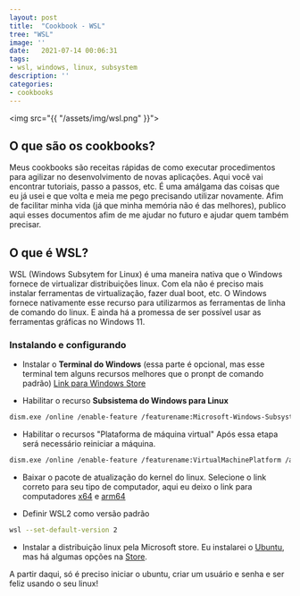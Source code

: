 ```yaml
---
layout: post
title:  "Cookbook - WSL"
tree: "WSL"
image: ''
date:   2021-07-14 00:06:31
tags:
- wsl, windows, linux, subsystem
description: ''
categories:
- cookbooks
---
```


<img src="{{ "/assets/img/wsl.png" }}">

## O que são os cookbooks?

Meus cookbooks são receitas rápidas de como executar procedimentos para agilizar no desenvolvimento de novas aplicações. Aqui você vai encontrar tutoriais, passo a passos, etc. É uma amálgama das coisas que eu já usei e que volta e meia me pego precisando utilizar novamente. Afim de facilitar minha vida (já que minha memória não é das melhores), publico aqui esses documentos afim de me ajudar no futuro e ajudar quem também precisar.

## O que é WSL?

WSL (Windows Subsytem for Linux) é uma maneira nativa que o Windows fornece de virtualizar distribuições linux. Com ela não é preciso mais instalar ferramentas de virtualização, fazer dual boot, etc. O Windows fornece nativamente esse recurso para utilizarmos as ferramentas de linha de comando do linux. E ainda há a promessa de ser possível usar as ferramentas gráficas no Windows 11.

### Instalando e configurando

- Instalar o **Terminal do Windows** (essa parte é opcional, mas esse terminal tem alguns recursos melhores que o pronpt de comando padrão)
<a href="https://www.microsoft.com/pt-br/p/windows-terminal/9n0dx20hk701?rtc=1#activetab=pivot:overviewtab">Link para Windows Store</a>

- Habilitar o recurso **Subsistema do Windows para Linux**

``` bash
dism.exe /online /enable-feature /featurename:Microsoft-Windows-Subsystem-Linux /all /norestart
```

- Habilitar o recursos "Plataforma de máquina virtual" Após essa etapa será necessário reiniciar a máquina.

``` bash
dism.exe /online /enable-feature /featurename:VirtualMachinePlatform /all /norestart
```

- Baixar o pacote de atualização do kernel do linux. Selecione o link correto para seu tipo de computador, aqui eu deixo o link para computadores <a href="https://wslstorestorage.blob.core.windows.net/wslblob/wsl_update_x64.msi">x64</a> e <a href="https://wslstorestorage.blob.core.windows.net/wslblob/wsl_update_arm64.msi">arm64</a>

- Definir WSL2 como versão padrão

``` bash
wsl --set-default-version 2
```

- Instalar a distribuição linux pela Microsoft store. Eu instalarei o <a href="https://www.microsoft.com/store/apps/9N9TNGVNDL3Q">Ubuntu</a>, mas há algumas opções na <a href="https://aka.ms/wslstore">Store</a>.

A partir daqui, só é preciso iniciar o ubuntu, criar um usuário e senha e ser feliz usando o seu linux!
